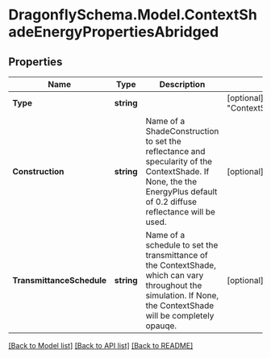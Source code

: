 
# DragonflySchema.Model.ContextShadeEnergyPropertiesAbridged

## Properties

Name | Type | Description | Notes
------------ | ------------- | ------------- | -------------
**Type** | **string** |  | [optional] [default to "ContextShadeEnergyPropertiesAbridged"]
**Construction** | **string** | Name of a ShadeConstruction to set the reflectance and specularity of the ContextShade. If None, the the EnergyPlus default of 0.2 diffuse reflectance will be used. | [optional] 
**TransmittanceSchedule** | **string** | Name of a schedule to set the transmittance of the ContextShade, which can vary throughout the simulation. If None, the ContextShade will be completely opauqe. | [optional] 

[[Back to Model list]](../README.md#documentation-for-models)
[[Back to API list]](../README.md#documentation-for-api-endpoints)
[[Back to README]](../README.md)


